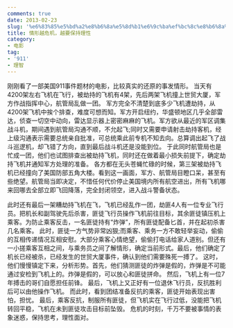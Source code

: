 ```yaml
---
comments: true
date: 2013-02-23
slug: '%e6%83%85%e5%bd%a2%e8%b6%8a%e5%8d%b1%e6%9c%ba%ef%bc%8c%e8%b6%8a%e8%a6%81%e4%bf%9d%e6%8c%81%e7%90%86%e6%80%a7'
title: 情形越危机，越要保持理性
category:
- 电影
tag:
- '911'
- 理智
---
```

刚刚看了一部美国911事件题材的电影，比较真实的还原的事发情形。
当天有4200架左右飞机在飞行，被劫持的飞机有4架，先后两架飞机撞上世贸大厦，军方作战指挥中心，航管局乱做一团。
军方完全不清楚到底多少飞机遭劫持，从4200架飞机中挨个排查，难度可想而知。军方开启纽约，华盛顿地区几乎全部雷达，侦查一切空中动向，雷达显示器上密密麻麻的飞机。军方欲从最近的军区调集战斗机，期间遇到航管局沟通不顺，不允起飞;同时又需要申请射击劫持客机，经上级沟通表示需要总统亲自批准，可总统乘此前专机不知去向。总算调出起飞了战斗巡逻机，却飞错了方向，直到最后战斗机还是没能到位。 于此同时航管局也是忙成一团，他们也试图排查出被劫持飞机，同时还在做着最小损失前提下，确定劫持飞机并通知军方处理的准备。 各方都在无头苍蝇忙碌的时候，第三架被劫持飞机已经撞向了美国防部五角大楼。看到这一画面，军方、航管局目瞪口呆，甚至有些绝望。航管局当即决定，不惜任何代价停止美国境内所有航空进出，所有飞机哪来回哪去全部立即飞回降落，完全封闭领空，进入战斗警备状态。
<!-- more -->
此时还有最后一架糟劫持飞机在飞，飞机已经乱作一团，劫匪4人有一位专业飞行员。把机长和副驾驶先后杀害，匪徒飞行员操作飞机前往目标，其余匪徒镇压机上乘客。为防止乘客反击，一名匪徒持有“炸弹”，所有匪徒配备匕首，并在起初杀害几名乘客。
此时，匪徒一方气势非常凶狠;而乘客、乘务一方不敢轻举妄动，偷偷的互相传递情况互相安慰。大部分乘客心情绝望，偷偷打电话给家人道别。但还有一小搓乘客互相之间，与乘务员之间了解情形，确定当前形式。最后，他们确定了机长已经被杀，已经发生的世贸大厦事件，确认到他们需要殊死一搏了。
这时，他们慢慢镇定下来，分析形势。首先，他们猜测匪徒的炸弹是假的，炸弹是不可能通过安检到飞机上的。炸弹是假的，可以放心和匪徒拼命。
然后，飞机上有一位7年搏击的哥们自愿担任前锋。
最后，飞机上又正好有一位退休飞行员，反抗胜利后可以由他操作飞机。
而此时，看到团结准备反抗的乘客，匪徒开始表现出害怕，担忧。
最后，乘客反抗，制服所有匪徒，但飞机实在飞行过低，没能把飞机转回平稳，飞机在未到匪徒攻击目标前坠毁。
危机的时刻，千万不要被事情的表象迷惑，保持思考，理性面对。
